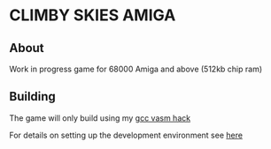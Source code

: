 # CLIMBY SKIES AMIGA

## About

Work in progress game for 68000 Amiga and above (512kb chip ram)

## Building

The game will only build using my [gcc vasm hack](https://github.com/alpine9000/gcc)

For details on setting up the development environment see [here](docs/BuildingCrossDev.md)






